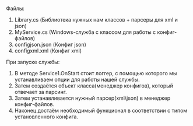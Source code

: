  Файлы:
1. Library.cs (Библиотека нужных нам классов + парсеры для xml и json)
2. MyService.cs (Windows-служба с классом для работы с конфиг-файлов)
3. configjson.json (Конфиг json)
4. configxml.xml (Конфиг xml)
   
При запуске службы:
1. В методе Service1.OnStart стоит логгер, с помощью которого мы устанавливаем опции для работы нашей службы.
2. Затем создаётся объект класса(менеджер конфигов), который отвечает за парсинг.
3. Затем устанавливается нужный парсер(xml\json) в менеджер конфиг-файлов.
4. Наконец достаём необходимый функционал в соответствии с типом установленного конфига.
